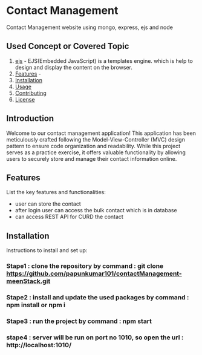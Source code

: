 
# Contact Management

 Contact Management website using  mongo, express, ejs and node

## Used Concept or Covered Topic

1. [ejs](#https://www.npmjs.com/package/ejs) - EJS(Embedded JavaScript) is a templates engine. which is help to design and display the content on the browser.
2. [Features](#features) - 
3. [Installation](#installation)
4. [Usage](#usage)
5. [Contributing](#contributing)
6. [License](#license)

## Introduction

Welcome to our contact management application! This application has been meticulously crafted following the Model-View-Controller (MVC) design pattern to ensure code organization and readability. While this project serves as a practice exercise, it offers valuable functionality by allowing users to securely store and manage their contact information online.

## Features

List the key features and functionalities:

- user can store the contact
- after login user can access the bulk contact which is in database
- can access REST API for CURD the contact

## Installation

Instructions to install and set up:

### Stape1 : clone the repository by command : git clone https://github.com/papunkumar101/contactManagement-meenStack.git
### Stape2 : install and update the used packages by command : npm install or npm i
### Stape3 : run the project by command : npm start
### stape4 : server will be run on port no 1010, so open the url : http://localhost:1010/

